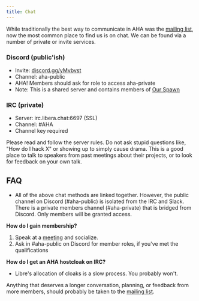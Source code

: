```yaml
---
title: Chat
---
```


While traditionally the best way to communicate in AHA was the [mailing
list](mailinglist), now the most common place to find us
is on chat. We can be found via a number of private or invite services.

### Discord (public'ish)
* Invite: [discord.gg/yMvbvst](https://discord.gg/yMvbvst)
* Channel: aha-public
* AHA! Members should ask for role to access aha-private
* Note: This is a shared server and contains members of [Our Spawn](ourspawn)

### IRC (private)
* Server: irc.libera.chat:6697 (SSL)
* Channel: #AHA
* Channel key required

Please read and follow the server rules. Do not ask stupid questions like, "How
do I hack X" or showing up to simply cause drama. This is a good place to talk
to speakers from past meetings about their projects, or to look for feedback on
your own talk.

## FAQ

* All of the above chat methods are linked together. However, the public channel
on Discord (#aha-public) is isolated from the IRC and Slack. There is a private
members channel (#aha-private) that is bridged from Discord. Only members will be
granted access.

**How do I gain membership?**

1. Speak at a [meeting](meetings) and socialize.
2. Ask in #aha-public on Discord for member roles, if you've met the
qualifications

**How do I get an AHA hostcloak on IRC?**

* Libre's allocation of cloaks is a slow process. You probably won't.

Anything that deserves a longer conversation, planning, or feedback from
more members, should probably be taken to the [mailing list](mailinglist).
